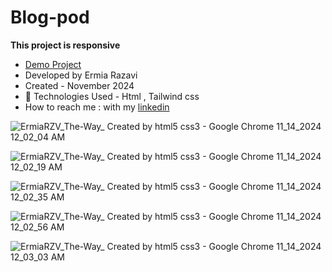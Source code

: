 # Blog-pod
**This project is responsive**

- [Demo Project](https://ermiarzv.github.io/Blog-pod/)
- Developed by Ermia Razavi
- Created - November 2024
- 🤖 Technologies Used - Html , Tailwind css
- How to reach me : with my
[linkedin](https://www.linkedin.com/in/ermia-razavi-a611312a3/)

![ErmiaRZV_The-Way_ Created by html5   css3 - Google Chrome 11_14_2024 12_02_04 AM](https://github.com/user-attachments/assets/d7fa9a48-ea99-4271-b502-73009e5b10e4)

![ErmiaRZV_The-Way_ Created by html5   css3 - Google Chrome 11_14_2024 12_02_19 AM](https://github.com/user-attachments/assets/ff8cdee6-85b8-4249-81d0-b94353ca61c9)

![ErmiaRZV_The-Way_ Created by html5   css3 - Google Chrome 11_14_2024 12_02_35 AM](https://github.com/user-attachments/assets/2e24f967-f0f0-4273-b925-5801aeb8683e)

![ErmiaRZV_The-Way_ Created by html5   css3 - Google Chrome 11_14_2024 12_02_56 AM](https://github.com/user-attachments/assets/a7964bcd-7ef1-41f3-bc08-6764c4c9ce66)

![ErmiaRZV_The-Way_ Created by html5   css3 - Google Chrome 11_14_2024 12_03_03 AM](https://github.com/user-attachments/assets/de6929f8-c571-46c1-b081-a1496fcc44db)
